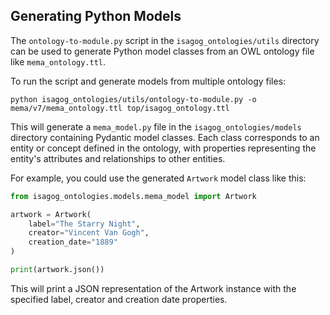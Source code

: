 ## Generating Python Models

The `ontology-to-module.py` script in the `isagog_ontologies/utils` directory can be used to generate Python model classes from an OWL ontology file like `mema_ontology.ttl`. 

To run the script and generate models from multiple ontology files:

```
python isagog_ontologies/utils/ontology-to-module.py -o mema/v7/mema_ontology.ttl top/isagog_ontology.ttl
```

This will generate a `mema_model.py` file in the `isagog_ontologies/models` directory containing Pydantic model classes. Each class corresponds to an entity or concept defined in the ontology, with properties representing the entity's attributes and relationships to other entities.

For example, you could use the generated `Artwork` model class like this:

```python
from isagog_ontologies.models.mema_model import Artwork

artwork = Artwork(
    label="The Starry Night",
    creator="Vincent Van Gogh",
    creation_date="1889"
)

print(artwork.json())
```

This will print a JSON representation of the Artwork instance with the specified label, creator and creation date properties.
